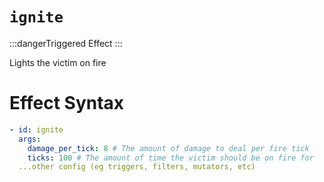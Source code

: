 # `ignite`
:::dangerTriggered Effect
:::

Lights the victim on fire

# Effect Syntax
```yaml
- id: ignite
  args:
    damage_per_tick: 8 # The amount of damage to deal per fire tick
    ticks: 100 # The amount of time the victim should be on fire for
  ...other config (eg triggers, filters, mutators, etc)
```
